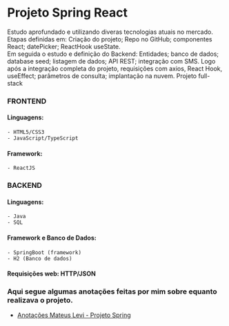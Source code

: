 # Projeto Spring React
<p> Estudo aprofundado e utilizando diveras tecnologias atuais no mercado. Etapas definidas em: Criação do projeto; Repo no GitHub; componentes React;
  datePicker; ReactHook useState.
  <br>
  Em seguida o estudo e definição do Backend: Entidades; banco de dados; database seed; listagem de dados; API REST; integração com SMS. Logo após a integração completa do projeto, requisições com axios, React Hook, useEffect; parâmetros de consulta; implantação na nuvem. 
</p<

## Projeto full-stack

### FRONTEND
#### Linguagens: 
```
- HTML5/CSS3
- JavaScript/TypeScript
```

#### Framework: 
```
- ReactJS
```

### BACKEND
#### Linguagens:
```
- Java
- SQL
```
#### Framework e Banco de Dados:
```
- SpringBoot (framework)
- H2 (Banco de dados)
```
#### Requisições web: HTTP/JSON
  
### Aqui segue algumas anotações feitas por mim sobre equanto realizava o projeto.

- <a href="https://drive.google.com/file/d/1KX-WPZ9_kYLt19KDdZNrfl5cPFsCriQN/view?usp=drivesdk">Anotações Mateus Levi - Projeto Spring</a> 
